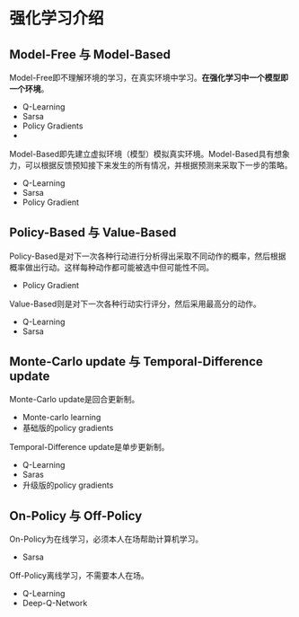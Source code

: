 # 强化学习介绍

## Model-Free 与 Model-Based

Model-Free即不理解环境的学习，在真实环境中学习。**在强化学习中一个模型即一个环境**。
+ Q-Learning
+ Sarsa
+ Policy Gradients
+ 
Model-Based即先建立虚拟环境（模型）模拟真实环境。Model-Based具有想象力，可以根据反馈预知接下来发生的所有情况，并根据预测来采取下一步的策略。
+ Q-Learning
+ Sarsa
+ Policy Gradient

## Policy-Based 与 Value-Based

Policy-Based是对下一次各种行动进行分析得出采取不同动作的概率，然后根据概率做出行动。这样每种动作都可能被选中但可能性不同。
+ Policy Gradient

Value-Based则是对下一次各种行动实行评分，然后采用最高分的动作。
+ Q-Learning
+ Sarsa

## Monte-Carlo update 与 Temporal-Difference update

Monte-Carlo update是回合更新制。
+ Monte-carlo learning
+ 基础版的policy gradients

Temporal-Difference update是单步更新制。
+ Q-Learning
+ Saras
+ 升级版的policy gradients

## On-Policy 与 Off-Policy

On-Policy为在线学习，必须本人在场帮助计算机学习。
+ Sarsa

Off-Policy离线学习，不需要本人在场。
+ Q-Learning
+ Deep-Q-Network

